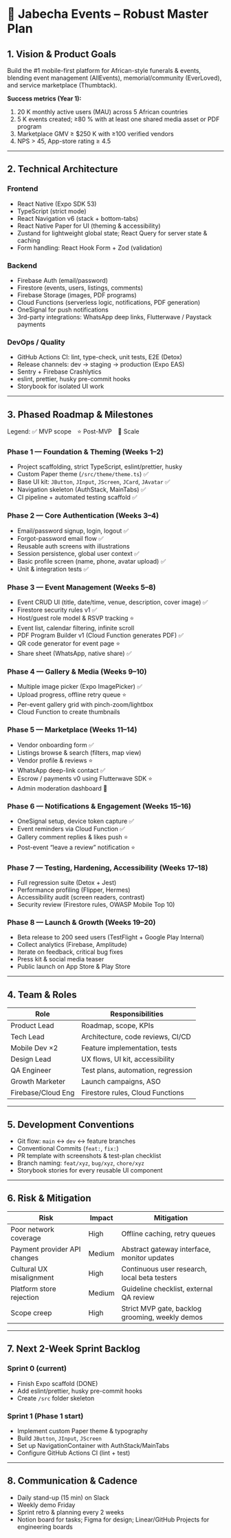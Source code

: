 # 🚀 Jabecha Events – Robust Master Plan

## 1. Vision & Product Goals

Build the #1 mobile-first platform for African-style funerals & events, blending event management (AllEvents), memorial/community (EverLoved), and service marketplace (Thumbtack).

**Success metrics (Year 1):**
1. 20 K monthly active users (MAU) across 5 African countries
2. 5 K events created; ≥80 % with at least one shared media asset or PDF program
3. Marketplace GMV ≥ $250 K with ≥100 verified vendors
4. NPS > 45, App-store rating ≥ 4.5

---

## 2. Technical Architecture

### Frontend
* React Native (Expo SDK 53)
* TypeScript (strict mode)
* React Navigation v6 (stack + bottom-tabs)
* React Native Paper for UI (theming & accessibility)
* Zustand for lightweight global state; React Query for server state & caching
* Form handling: React Hook Form + Zod (validation)

### Backend
* Firebase Auth (email/password)
* Firestore (events, users, listings, comments)
* Firebase Storage (images, PDF programs)
* Cloud Functions (serverless logic, notifications, PDF generation)
* OneSignal for push notifications
* 3rd-party integrations: WhatsApp deep links, Flutterwave / Paystack payments

### DevOps / Quality
* GitHub Actions CI: lint, type-check, unit tests, E2E (Detox)
* Release channels: dev → staging → production (Expo EAS)
* Sentry + Firebase Crashlytics
* eslint, prettier, husky pre-commit hooks
* Storybook for isolated UI work

---

## 3. Phased Roadmap & Milestones

Legend: ✅ MVP scope ⭐ Post-MVP 🚀 Scale

### Phase 1 — Foundation & Theming (Weeks 1–2)
* Project scaffolding, strict TypeScript, eslint/prettier, husky
* Custom Paper theme (`/src/theme/theme.ts`) ✅
* Base UI kit: `JButton`, `JInput`, `JScreen`, `JCard`, `JAvatar` ✅
* Navigation skeleton (AuthStack, MainTabs) ✅
* CI pipeline + automated testing scaffold ✅

### Phase 2 — Core Authentication (Weeks 3–4)
* Email/password signup, login, logout ✅
* Forgot-password email flow ✅
* Reusable auth screens with illustrations
* Session persistence, global user context ✅
* Basic profile screen (name, phone, avatar upload) ✅
* Unit & integration tests ✅

### Phase 3 — Event Management (Weeks 5–8)
* Event CRUD UI (title, date/time, venue, description, cover image) ✅
* Firestore security rules v1 ✅
* Host/guest role model & RSVP tracking ⭐
* Event list, calendar filtering, infinite scroll
* PDF Program Builder v1 (Cloud Function generates PDF) ✅
* QR code generator for event page ⭐
* Share sheet (WhatsApp, native share) ✅

### Phase 4 — Gallery & Media (Weeks 9–10)
* Multiple image picker (Expo ImagePicker) ✅
* Upload progress, offline retry queue ⭐
* Per-event gallery grid with pinch-zoom/lightbox
* Cloud Function to create thumbnails

### Phase 5 — Marketplace (Weeks 11–14)
* Vendor onboarding form ✅
* Listings browse & search (filters, map view)
* Vendor profile & reviews ⭐
* WhatsApp deep-link contact ✅
* Escrow / payments v0 using Flutterwave SDK ⭐
* Admin moderation dashboard 🚀

### Phase 6 — Notifications & Engagement (Weeks 15–16)
* OneSignal setup, device token capture ✅
* Event reminders via Cloud Function ✅
* Gallery comment replies & likes push ⭐
* Post-event “leave a review” notification ⭐

### Phase 7 — Testing, Hardening, Accessibility (Weeks 17–18)
* Full regression suite (Detox + Jest)
* Performance profiling (Flipper, Hermes)
* Accessibility audit (screen readers, contrast)
* Security review (Firestore rules, OWASP Mobile Top 10)

### Phase 8 — Launch & Growth (Weeks 19–20)
* Beta release to 200 seed users (TestFlight + Google Play Internal)
* Collect analytics (Firebase, Amplitude)
* Iterate on feedback, critical bug fixes
* Press kit & social media teaser
* Public launch on App Store & Play Store

---

## 4. Team & Roles
| Role | Responsibilities |
|------|------------------|
| Product Lead | Roadmap, scope, KPIs |
| Tech Lead | Architecture, code reviews, CI/CD |
| Mobile Dev ×2 | Feature implementation, tests |
| Design Lead | UX flows, UI kit, accessibility |
| QA Engineer | Test plans, automation, regression |
| Growth Marketer | Launch campaigns, ASO |
| Firebase/Cloud Eng | Firestore rules, Cloud Functions |

---

## 5. Development Conventions
* Git flow: `main` ↔ `dev` ↔ feature branches
* Conventional Commits (`feat:`, `fix:`)
* PR template with screenshots & test-plan checklist
* Branch naming: `feat/xyz`, `bug/xyz`, `chore/xyz`
* Storybook stories for every reusable UI component

---

## 6. Risk & Mitigation
| Risk | Impact | Mitigation |
|------|--------|------------|
| Poor network coverage | High | Offline caching, retry queues |
| Payment provider API changes | Medium | Abstract gateway interface, monitor updates |
| Cultural UX misalignment | High | Continuous user research, local beta testers |
| Platform store rejection | Medium | Guideline checklist, external QA review |
| Scope creep | High | Strict MVP gate, backlog grooming, weekly demos |

---

## 7. Next 2-Week Sprint Backlog

### Sprint 0 (current)
* Finish Expo scaffold (DONE)
* Add eslint/prettier, husky pre-commit hooks
* Create `/src` folder skeleton

### Sprint 1 (Phase 1 start)
* Implement custom Paper theme & typography
* Build `JButton`, `JInput`, `JScreen`
* Set up NavigationContainer with AuthStack/MainTabs
* Configure GitHub Actions CI (lint + test)

---

## 8. Communication & Cadence
* Daily stand-up (15 min) on Slack
* Weekly demo Friday
* Sprint retro & planning every 2 weeks
* Notion board for tasks; Figma for design; Linear/GitHub Projects for engineering boards 